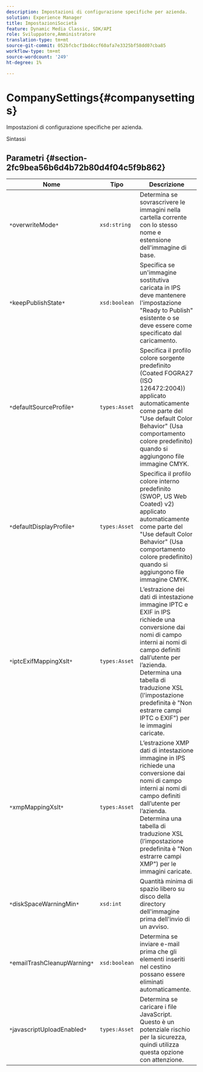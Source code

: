 ```yaml
---
description: Impostazioni di configurazione specifiche per azienda.
solution: Experience Manager
title: ImpostazioniSocietà
feature: Dynamic Media Classic, SDK/API
role: Sviluppatore,Amministratore
translation-type: tm+mt
source-git-commit: 052bfcbcf1bd4ccf60afa7e3325bf58dd07cba85
workflow-type: tm+mt
source-wordcount: '249'
ht-degree: 1%

---
```



# CompanySettings{#companysettings}

Impostazioni di configurazione specifiche per azienda.

Sintassi

## Parametri {#section-2fc9bea56b6d4b72b80d4f04c5f9b862}

| Nome | Tipo | Descrizione |
|---|---|---|
| `*`overwriteMode`*` | `xsd:string` | Determina se sovrascrivere le immagini nella cartella corrente con lo stesso nome e estensione dell&#39;immagine di base. |
| `*`keepPublishState`*` | `xsd:boolean` | Specifica se un&#39;immagine sostitutiva caricata in IPS deve mantenere l&#39;impostazione &quot;Ready to Publish&quot; esistente o se deve essere come specificato dal caricamento. |
| `*`defaultSourceProfile`*` | `types:Asset` | Specifica il profilo colore sorgente predefinito (Coated FOGRA27 (ISO 126472:2004)) applicato automaticamente come parte del &quot;Use default Color Behavior&quot; (Usa comportamento colore predefinito) quando si aggiungono file immagine CMYK. |
| `*`defaultDisplayProfile`*` | `types:Asset` | Specifica il profilo colore interno predefinito (SWOP, US Web Coated) v2) applicato automaticamente come parte del &quot;Use default Color Behavior&quot; (Usa comportamento colore predefinito) quando si aggiungono file immagine CMYK. |
| `*`iptcExifMappingXslt`*` | `types:Asset` | L’estrazione dei dati di intestazione immagine IPTC e EXIF in IPS richiede una conversione dai nomi di campo interni ai nomi di campo definiti dall’utente per l’azienda. Determina una tabella di traduzione XSL (l&#39;impostazione predefinita è &quot;Non estrarre campi IPTC o EXIF&quot;) per le immagini caricate. |
| `*`xmpMappingXslt`*` | `types:Asset` | L’estrazione XMP dati di intestazione immagine in IPS richiede una conversione dai nomi di campo interni ai nomi di campo definiti dall’utente per l’azienda. Determina una tabella di traduzione XSL (l’impostazione predefinita è &quot;Non estrarre campi XMP&quot;) per le immagini caricate. |
| `*`diskSpaceWarningMin`*` | `xsd:int` | Quantità minima di spazio libero su disco della directory dell&#39;immagine prima dell&#39;invio di un avviso. |
| `*`emailTrashCleanupWarning`*` | `xsd:boolean` | Determina se inviare e-mail prima che gli elementi inseriti nel cestino possano essere eliminati automaticamente. |
| `*`javascriptUploadEnabled`*` | `types:Asset` | Determina se caricare i file JavaScript. Questo è un potenziale rischio per la sicurezza, quindi utilizza questa opzione con attenzione. |

